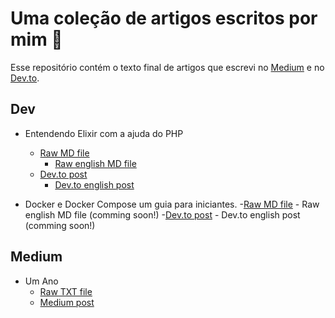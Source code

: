 # Uma coleção de artigos escritos por mim :page_facing_up:
Esse repositório contém o texto final de artigos que escrevi no [Medium](https://medium.com/) e no [Dev.to](https://dev.to/).

## Dev
- Entendendo Elixir com a ajuda do PHP
    - [Raw MD file](https://github.com/leonimella/articles/blob/master/dev.to/entendendo-elixir-com-ajuda-do-php/pt-br.md)
        - [Raw english MD file](https://github.com/leonimella/articles/blob/master/dev.to/entendendo-elixir-com-ajuda-do-php/en.md)
    - [Dev.to post](https://dev.to/leonimella/entendendo-elixir-com-ajuda-de-php-20n2)
        - [Dev.to english post](https://dev.to/leonimella/learning-elixir-with-php-help-47mn)

- Docker e Docker Compose um guia para iniciantes.
    -[Raw MD file]()
        - Raw english MD file (comming soon!)
    -[Dev.to post](https://dev.to/leonimella/docker-e-docker-compose-um-guia-para-iniciantes-48k8)
        - Dev.to english post (comming soon!)

## Medium
- Um Ano
    - [Raw TXT file](https://github.com/leonimella/articles/blob/master/medium/um-ano.txt)
    - [Medium post](https://medium.com/@leoni.mella/um-ano-5c4af249d382)
